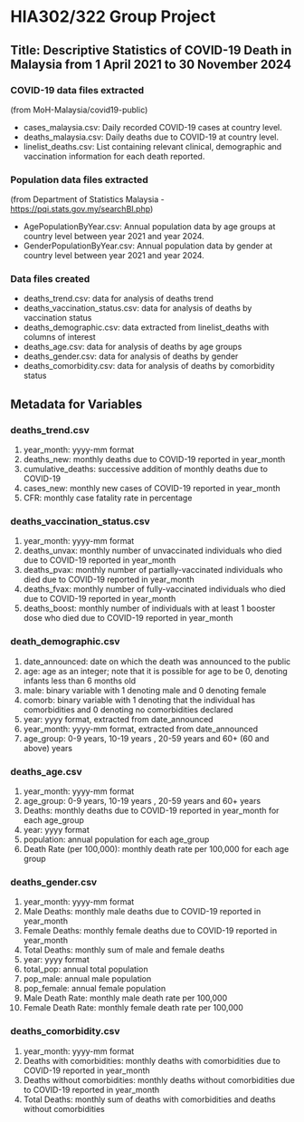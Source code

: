 # HIA302/322 Group Project
## Title: Descriptive Statistics of COVID-19 Death in Malaysia from 1 April 2021 to 30 November 2024
### COVID-19 data files extracted 
(from MoH-Malaysia/covid19-public)
+ cases_malaysia.csv: Daily recorded COVID-19 cases at country level.
+ deaths_malaysia.csv: Daily deaths due to COVID-19 at country level.
+ linelist_deaths.csv: List containing relevant clinical, demographic and vaccination information for each death reported.
### Population data files extracted
(from Department of Statistics Malaysia - https://pqi.stats.gov.my/searchBI.php)
+ AgePopulationByYear.csv: Annual population data by age groups at country level between year 2021 and year 2024.
+ GenderPopulationByYear.csv: Annual population data by gender at country level between year 2021 and year 2024.
### Data files created
+ deaths_trend.csv: data for analysis of deaths trend
+ deaths_vaccination_status.csv: data for analysis of deaths by vaccination status
+ deaths_demographic.csv: data extracted from linelist_deaths with columns of interest
+ deaths_age.csv: data for analysis of deaths by age groups
+ deaths_gender.csv: data for analysis of deaths by gender
+ deaths_comorbidity.csv: data for analysis of deaths by comorbidity status
## Metadata for Variables
### deaths_trend.csv
1. year_month: yyyy-mm format
2. deaths_new: monthly deaths due to COVID-19 reported in year_month
3. cumulative_deaths: successive addition of monthly deaths due to COVID-19 
4. cases_new: monthly new cases of COVID-19 reported in year_month
5. CFR: monthly case fatality rate in percentage
### deaths_vaccination_status.csv
1. year_month: yyyy-mm format
2. deaths_unvax: monthly number of unvaccinated individuals who died due to COVID-19 reported in year_month
3. deaths_pvax: monthly number of partially-vaccinated individuals who died due to COVID-19 reported in year_month
4. deaths_fvax: monthly number of fully-vaccinated individuals who died due to COVID-19 reported in year_month
5. deaths_boost: monthly number of individuals with at least 1 booster dose who died due to COVID-19 reported in year_month
### death_demographic.csv
1. date_announced: date on which the death was announced to the public
2. age: age as an integer; note that it is possible for age to be 0, denoting infants less than 6 months old
3. male: binary variable with 1 denoting male and 0 denoting female
4. comorb: binary variable with 1 denoting that the individual has comorbidities and 0 denoting no comorbidities declared
5. year: yyyy format, extracted from date_announced
6. year_month: yyyy-mm format, extracted from date_announced
7. age_group: 0-9 years, 10-19 years , 20-59 years and 60+ (60 and above) years
### deaths_age.csv
1. year_month: yyyy-mm format
2. age_group: 0-9 years, 10-19 years , 20-59 years and 60+ years 
3. Deaths: monthly deaths due to COVID-19 reported in year_month for each age_group
4. year: yyyy format
5. population: annual population for each age_group
6. Death Rate (per 100,000): monthly death rate per 100,000 for each age group
### deaths_gender.csv
1. year_month: yyyy-mm format
2. Male Deaths: monthly male deaths due to COVID-19 reported in year_month
3. Female Deaths: monthly female deaths due to COVID-19 reported in year_month
4. Total Deaths: monthly sum of male and female deaths
5. year: yyyy format
6. total_pop: annual total population
7. pop_male: annual male population
8. pop_female: annual female population
9. Male Death Rate: monthly male death rate per 100,000
10. Female Death Rate: monthly female death rate per 100,000
### deaths_comorbidity.csv
1. year_month: yyyy-mm format
2. Deaths with comorbidities: monthly deaths with comorbidities due to COVID-19 reported in year_month
3. Deaths without comorbidities: monthly deaths without comorbidities due to COVID-19 reported in year_month
4. Total Deaths: monthly sum of deaths with comorbidities and deaths without comorbidities
